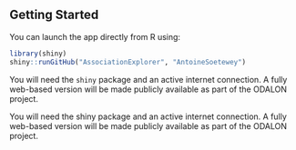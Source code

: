 

## Getting Started

You can launch the app directly from R using:

```r
library(shiny)
shiny::runGitHub("AssociationExplorer", "AntoineSoetewey")
```

You will need the `shiny` package and an active internet connection. A fully web-based version will be made publicly available as part of the ODALON project.

You will need the shiny package and an active internet connection. A fully web-based version will be made publicly available as part of the ODALON project.

